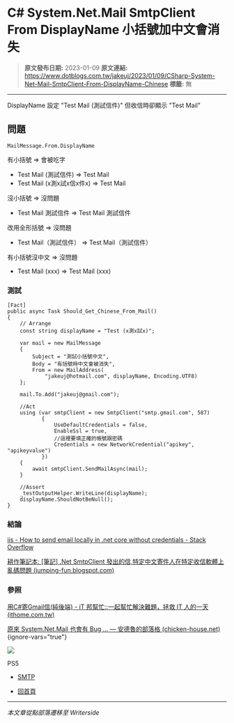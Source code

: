 # C# System.Net.Mail SmtpClient From DisplayName 小括號加中文會消失

> **原文發布日期:** 2023-01-09
> **原文連結:** https://www.dotblogs.com.tw/jakeuj/2023/01/09/CSharp-System-Net-Mail-SmtpClient-From-DisplayName-Chinese
> **標籤:** 無

---

DisplayName 設定 "Test Mail (測試信件)" 但收信時卻顯示 "Test Mail"

## 問題

`MailMessage.From.DisplayName`

有小括號 => 會被吃字

* Test Mail (測試信件) => Test Mail
* Test Mail (x測x試x信x件x) => Test Mail

沒小括號 => 沒問題

* Test Mail 測試信件 => Test Mail 測試信件

改用全形括號 => 沒問題

* Test Mail（測試信件） => Test Mail（測試信件）

有小括號沒中文 => 沒問題

* Test Mail (xxx) => Test Mail (xxx)

### 測試

```
[Fact]
public async Task Should_Get_Chinese_From_Mail()
{
    // Arrange
    const string displayName = "Test (x測x試x)";

    var mail = new MailMessage
    {
        Subject = "測試小括號中文",
        Body = "有括號時中文會被消失",
        From = new MailAddress(
            "jakeuj@hotmail.com", displayName, Encoding.UTF8)
    };

    mail.To.Add("jakeuj@gmail.com");

    //Act
    using (var smtpClient = new SmtpClient("smtp.gmail.com", 587)
           {
               UseDefaultCredentials = false,
               EnableSsl = true,
               //這裡要填正確的帳號跟密碼
               Credentials = new NetworkCredential("apikey", "apikeyvalue")
           })
    {
        await smtpClient.SendMailAsync(mail);
    }

    //Assert
    _testOutputHelper.WriteLine(displayName);
    displayName.ShouldNotBeNull();
}
```

### 結論

[iis - How to send email locally in .net core without credentials - Stack Overflow](https://stackoverflow.com/questions/58937302/how-to-send-email-locally-in-net-core-without-credentials)

[耕作筆記本: [筆記] .Net SmtpClient 發出的信,特定中文寄件人在特定收信軟體上亂碼問題 (jumping-fun.blogspot.com)](https://jumping-fun.blogspot.com/2019/01/dot-net-smtpclient-mojibake.html)

### 參照

[用C#寄Gmail信(純後端) - iT 邦幫忙::一起幫忙解決難題，拯救 IT 人的一天 (ithome.com.tw)](https://ithelp.ithome.com.tw/articles/10190120)

[原來 System.Net.Mail 也會有 Bug ... — 安德魯的部落格 (chicken-house.net)](https://columns.chicken-house.net/2007/04/06/%E5%8E%9F%E4%BE%86-system-net-mail-%E4%B9%9F%E6%9C%83%E6%9C%89-bug/)
{ignore-vars="true"}

![](https://card.psnprofiles.com/1/jakeuj.png)

PS5

* [SMTP](/jakeuj/Tags?qq=SMTP)

* [回首頁](/jakeuj)

---

*本文章從點部落遷移至 Writerside*
